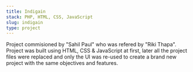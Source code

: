 ```yaml
---
title: Indigain
stack: PHP, HTML, CSS, JavaScript
slug: indigain
type: project
---
```


Project commisioned by "Sahil Paul" who was refered by "Riki Thapa". Project was built using HTML, CSS & JavaScript at first, later all the project files were replaced and only the UI was re-used to create a brand new project with the same objectives and features.
